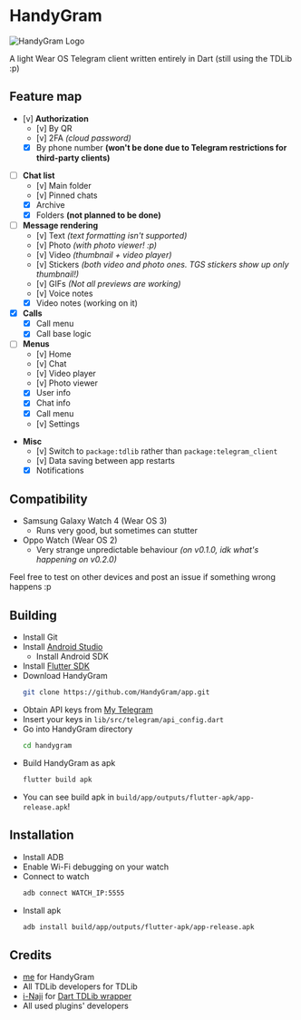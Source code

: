 # HandyGram

![HandyGram Logo](https://i.imgur.com/wLuzqu6.png)

A light Wear OS Telegram client written entirely
in Dart (still using the TDLib :p)

## Feature map

- [v] **Authorization**
    - [v] By QR
    - [v] 2FA *(cloud password)*
    - [x] By phone number **(won't be done due to Telegram restrictions for third-party clients)**
- [ ] **Chat list**
    - [v] Main folder
    - [v] Pinned chats
    - [x] Archive
    - [x] Folders **(not planned to be done)**
- [ ] **Message rendering**
    - [v] Text *(text formatting isn't supported)*
    - [v] Photo *(with photo viewer! :p)*
    - [v] Video *(thumbnail + video player)*
    - [v] Stickers *(both video and photo ones. TGS stickers show up only thumbnail!)*
    - [v] GIFs *(Not all previews are working)*
    - [v] Voice notes
    - [x] Video notes (working on it)
- [x] **Calls**
    - [x] Call menu
    - [x] Call base logic
- [ ] **Menus**
    - [v] Home
    - [v] Chat
    - [v] Video player
    - [v] Photo viewer
    - [x] User info
    - [x] Chat info
    - [x] Call menu
    - [v] Settings
- **Misc**
    - [v] Switch to `package:tdlib` rather than `package:telegram_client`
    - [v] Data saving between app restarts
    - [x] Notifications

## Compatibility
* Samsung Galaxy Watch 4 (Wear OS 3)
  * Runs very good, but sometimes can stutter
* Oppo Watch (Wear OS 2)
  * Very strange unpredictable behaviour *(on v0.1.0, idk what's happening on v0.2.0)*

Feel free to test on other devices and post an issue if something wrong happens :p

## Building
* Install Git
* Install [Android Studio](https://developer.android.com/studio)
  * Install Android SDK
* Install [Flutter SDK](https://docs.flutter.dev/get-started/install)
* Download HandyGram
  ```sh
  git clone https://github.com/HandyGram/app.git
  ```
* Obtain API keys from [My Telegram](https://my.telegram.org)
* Insert your keys in `lib/src/telegram/api_config.dart`
* Go into HandyGram directory
  ```sh
  cd handygram
  ```
* Build HandyGram as apk
  ```sh
  flutter build apk
  ```
* You can see build apk in `build/app/outputs/flutter-apk/app-release.apk`!

## Installation
* Install ADB
* Enable Wi-Fi debugging on your watch
* Connect to watch
  ```sh
  adb connect WATCH_IP:5555
  ```
* Install apk
  ```sh
  adb install build/app/outputs/flutter-apk/app-release.apk
  ```

## Credits

* [me](https://github.com/tdrkDev) for HandyGram
* All TDLib developers for TDLib
* [i-Naji](https://github.com/i-Naji) for [Dart TDLib wrapper](https://github.com/i-Naji/tdlib)
* All used plugins' developers

